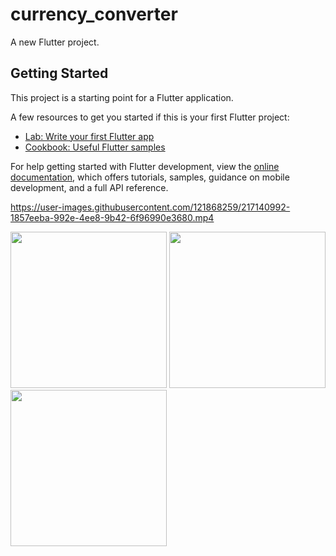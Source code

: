 # currency_converter

A new Flutter project.

## Getting Started

This project is a starting point for a Flutter application.

A few resources to get you started if this is your first Flutter project:

- [Lab: Write your first Flutter app](https://docs.flutter.dev/get-started/codelab)
- [Cookbook: Useful Flutter samples](https://docs.flutter.dev/cookbook)

For help getting started with Flutter development, view the
[online documentation](https://docs.flutter.dev/), which offers tutorials,
samples, guidance on mobile development, and a full API reference.

https://user-images.githubusercontent.com/121868259/217140992-1857eeba-992e-4ee8-9b42-6f96990e3680.mp4

<img src="https://user-images.githubusercontent.com/121868259/218273376-906a2948-4495-4295-bbe5-274e448026f6.png" width="250px">
<img src="https://user-images.githubusercontent.com/121868259/218273390-f0a5214a-b7ae-4d08-844e-b1ad90420fac.png" width="250px">
<img src=""https://user-images.githubusercontent.com/121868259/218273601-060f18bf-5185-49f4-898a-8e15a33414fe.png width="250px">
